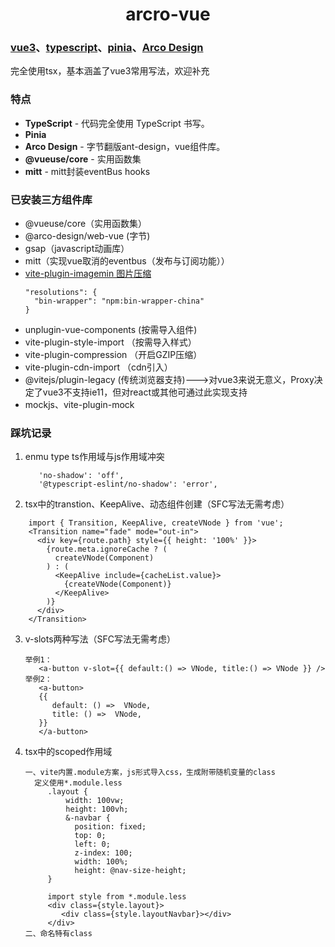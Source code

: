 <div align="center">
  <h1>arcro-vue</h1>
</div>

### [vue3](https://cn.vuejs.org/)、[typescript](https://www.typescriptlang.org/)、[pinia](https://pinia.vuejs.org/zh/)、[Arco Design](https://arco.design/)
完全使用tsx，基本涵盖了vue3常用写法，欢迎补充

### 特点
- **TypeScript**  -  代码完全使用 TypeScript 书写。
- **Pinia**
- **Arco Design**  -  字节翻版ant-design，vue组件库。
- **@vueuse/core** -  实用函数集
- **mitt** -  mitt封装eventBus hooks
### 已安装三方组件库
- @vueuse/core（实用函数集）
- @arco-design/web-vue (字节)
- gsap（javascript动画库）
- mitt（实现vue取消的eventbus（发布与订阅功能））
- [vite-plugin-imagemin 图片压缩](https://github.com/anncwb/vite-plugin-imagemin#options)
  ```
  "resolutions": {
    "bin-wrapper": "npm:bin-wrapper-china"
  }
  ```
- unplugin-vue-components  (按需导入组件)
- vite-plugin-style-import （按需导入样式）
- vite-plugin-compression  （开启GZIP压缩）
- vite-plugin-cdn-import （cdn引入）
- @vitejs/plugin-legacy  (传统浏览器支持)--->对vue3来说无意义，Proxy决定了vue3不支持ie11，但对react或其他可通过此实现支持
- mockjs、vite-plugin-mock

###  踩坑记录
1. enmu type ts作用域与js作用域冲突
   ```
      'no-shadow': 'off',
      '@typescript-eslint/no-shadow': 'error',
   ```
2. tsx中的transtion、KeepAlive、动态组件创建（SFC写法无需考虑）
  ```
      import { Transition, KeepAlive, createVNode } from 'vue';
      <Transition name="fade" mode="out-in">
        <div key={route.path} style={{ height: '100%' }}>
          {route.meta.ignoreCache ? (
            createVNode(Component)
          ) : (
            <KeepAlive include={cacheList.value}>
              {createVNode(Component)}
            </KeepAlive>
          )}
        </div>
      </Transition>
  ```
3. v-slots两种写法（SFC写法无需考虑）
    ```
    举例1：
       <a-button v-slot={{ default:() => VNode, title:() => VNode }} />
    举例2：
       <a-button>
       {{
          default: () =>  VNode,
          title: () =>  VNode,
       }}
       </a-button>
    ```
4. tsx中的scoped作用域
   ```
   一、vite内置.module方案，js形式导入css，生成附带随机变量的class
     定义使用*.module.less
        .layout {
            width: 100vw;
            height: 100vh;
            &-navbar {
              position: fixed;
              top: 0;
              left: 0;
              z-index: 100;
              width: 100%;
              height: @nav-size-height;
        }

        import style from *.module.less
        <div class={style.layout}>
           <div class={style.layoutNavbar}></div>
        </div>
   二、命名特有class
   ```